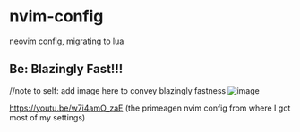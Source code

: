 # nvim-config
neovim config, migrating to lua

## Be: Blazingly Fast!!!

//note to self: add image here to convey blazingly fastness
![image](https://github.com/NinnjA254/nvim_config/assets/72952862/5e7a73ca-bb4a-4ada-bd0e-bdeb21adc6eb)

https://youtu.be/w7i4amO_zaE (the primeagen nvim config from where I got most of my settings)

